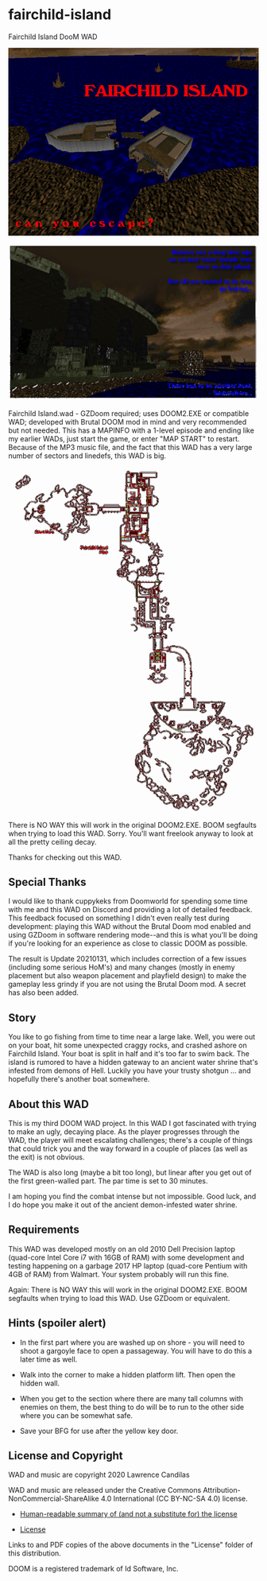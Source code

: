 # fairchild-island
 Fairchild Island DooM WAD
 
 ![Fairchild Island title picture](https://github.com/lawrencecandilas/doom-wads/blob/main/003%20Fairchild%20Island/Fairchild%20Island%20-%20Title%20Pic.png?raw=true)
 
 ![Fairchild Island Backstory](https://github.com/lawrencecandilas/doom-wads/blob/main/003%20Fairchild%20Island/Fairchild%20Island%20-%20Story%20(Credits%20Pic).png?raw=true)
 
Fairchild Island.wad - GZDoom required; uses DOOM2.EXE or compatible WAD; developed with Brutal DOOM mod in mind and very recommended but not needed.  This has a MAPINFO with a 1-level episode and ending like my earlier WADs, just start the game, or enter "MAP START" to restart.  Because of the MP3 music file, and the fact that this WAD has a very large number of sectors and linedefs, this WAD is big.

 ![Fairchild Island - Automap Preview](https://github.com/lawrencecandilas/doom-wads/blob/main/003%20Fairchild%20Island/Fairchild%20Island%20-%20Full%20Automap.png?raw=true)

There is NO WAY this will work in the original DOOM2.EXE.  BOOM segfaults when trying to load this WAD.  Sorry.  You'll want freelook anyway to look at all the pretty ceiling decay.

Thanks for checking out this WAD.

## Special Thanks

I would like to thank cuppykeks from Doomworld for spending some time with me and this WAD on Discord and providing a lot of detailed feedback.  This feedback focused on something I didn't even really test during development: playing this WAD without the Brutal Doom mod enabled and using GZDoom in software rendering mode--and this is what you'll be doing if you're looking for an experience as close to classic DOOM as possible.

The result is Update 20210131, which includes correction of a few issues (including some serious HoM's) and many changes (mostly in enemy placement but also weapon placement and playfield design) to make the gameplay less grindy if you are not using the Brutal Doom mod.  A secret has also been added.

## Story

You like to go fishing from time to time near a large lake.  Well, you were out on your boat, hit some unexpected craggy rocks, and crashed ashore on Fairchild Island.  Your boat is split in half and it's too far to swim back.  The island is rumored to have a hidden gateway to an ancient water shrine that's infested from demons of Hell.  Luckily you have your trusty shotgun ... and hopefully there's another boat somewhere.

## About this WAD

This is my third DOOM WAD project.  In this WAD I got fascinated with trying to make an ugly, decaying place.  As the player progresses through the WAD, the player will meet escalating challenges; there's a couple of things that could trick you and the way forward in a couple of places (as well as the exit) is not obvious.

The WAD is also long (maybe a bit too long), but linear after you get out of the first green-walled part.  The par time is set to 30 minutes.

I am hoping you find the combat intense but not impossible.  Good luck, and I do hope you make it out of the ancient demon-infested water shrine.

## Requirements

This WAD was developed mostly on an old 2010 Dell Precision laptop (quad-core Intel Core i7 with 16GB of RAM) with some development and testing happening on a garbage 2017 HP laptop (quad-core Pentium with 4GB of RAM) from Walmart.  Your system probably will run this fine.

Again: There is NO WAY this will work in the original DOOM2.EXE.  BOOM segfaults when trying to load this WAD.  Use GZDoom or equivalent.

## Hints (spoiler alert)

- In the first part where you are washed up on shore - you will need to shoot a gargoyle face to open a passageway.  You will have to do this a later time as well.

- Walk into the corner to make a hidden platform lift.  Then open the hidden wall.

- When you get to the section where there are many tall columns with enemies on them, the best thing to do will be to run to the other side where you can be somewhat safe.

- Save your BFG for use after the yellow key door.

## License and Copyright

WAD and music are copyright 2020 Lawrence Candilas

WAD and music are released under the Creative Commons Attribution-NonCommercial-ShareAlike 4.0 International (CC BY-NC-SA 4.0) license.

- [Human-readable summary of (and not a substitute for) the license](https://creativecommons.org/licenses/by-nc-sa/4.0/)

- [License](https://creativecommons.org/licenses/by-nc-sa/4.0/legalcode)

Links to and PDF copies of the above documents in the "License" folder of this distribution.

DOOM is a registered trademark of Id Software, Inc.
